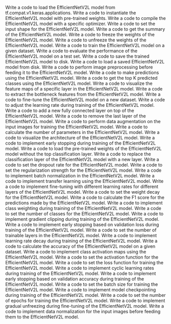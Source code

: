 Write a code to load the EfficientNetV2L model from tf.compat.v1.keras.applications.
Write a code to instantiate the EfficientNetV2L model with pre-trained weights.
Write a code to compile the EfficientNetV2L model with a specific optimizer.
Write a code to set the input shape for the EfficientNetV2L model.
Write a code to get the summary of the EfficientNetV2L model.
Write a code to freeze the weights of the EfficientNetV2L model.
Write a code to unfreeze the weights of the EfficientNetV2L model.
Write a code to train the EfficientNetV2L model on a given dataset.
Write a code to evaluate the performance of the EfficientNetV2L model on a test set.
Write a code to save the trained EfficientNetV2L model to disk.
Write a code to load a saved EfficientNetV2L model from disk.
Write a code to perform image preprocessing before feeding it to the EfficientNetV2L model.
Write a code to make predictions using the EfficientNetV2L model.
Write a code to get the top K predicted classes using the EfficientNetV2L model.
Write a code to visualize the feature maps of a specific layer in the EfficientNetV2L model.
Write a code to extract the bottleneck features from the EfficientNetV2L model.
Write a code to fine-tune the EfficientNetV2L model on a new dataset.
Write a code to adjust the learning rate during training of the EfficientNetV2L model.
Write a code to add a new fully connected layer on top of the EfficientNetV2L model.
Write a code to remove the last layer of the EfficientNetV2L model.
Write a code to perform data augmentation on the input images for training the EfficientNetV2L model.
Write a code to calculate the number of parameters in the EfficientNetV2L model.
Write a code to visualize the architecture of the EfficientNetV2L model.
Write a code to implement early stopping during training of the EfficientNetV2L model.
Write a code to load the pre-trained weights of the EfficientNetV2L model without the top classification layer.
Write a code to replace the classification layer of the EfficientNetV2L model with a new layer.
Write a code to set the dropout rate for the EfficientNetV2L model.
Write a code to set the regularization strength for the EfficientNetV2L model.
Write a code to implement batch normalization in the EfficientNetV2L model.
Write a code to implement transfer learning using the EfficientNetV2L model.
Write a code to implement fine-tuning with different learning rates for different layers of the EfficientNetV2L model.
Write a code to set the weight decay for the EfficientNetV2L model.
Write a code to calculate the F1 score for the predictions made by the EfficientNetV2L model.
Write a code to implement class weighting during training of the EfficientNetV2L model.
Write a code to set the number of classes for the EfficientNetV2L model.
Write a code to implement gradient clipping during training of the EfficientNetV2L model.
Write a code to implement early stopping based on validation loss during training of the EfficientNetV2L model.
Write a code to set the number of trainable layers in the EfficientNetV2L model.
Write a code to implement learning rate decay during training of the EfficientNetV2L model.
Write a code to calculate the accuracy of the EfficientNetV2L model on a given dataset.
Write a code to implement class activation maps using the EfficientNetV2L model.
Write a code to set the activation function for the EfficientNetV2L model.
Write a code to set the loss function for training the EfficientNetV2L model.
Write a code to implement cyclic learning rates during training of the EfficientNetV2L model.
Write a code to implement early stopping based on validation accuracy during training of the EfficientNetV2L model.
Write a code to set the batch size for training the EfficientNetV2L model.
Write a code to implement model checkpointing during training of the EfficientNetV2L model.
Write a code to set the number of epochs for training the EfficientNetV2L model.
Write a code to implement gradual unfreezing during fine-tuning of the EfficientNetV2L model.
Write a code to implement data normalization for the input images before feeding them to the EfficientNetV2L model.